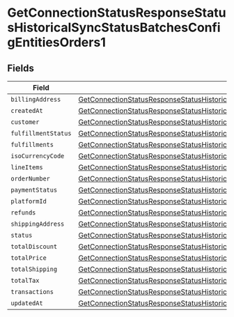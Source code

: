 # GetConnectionStatusResponseStatusHistoricalSyncStatusBatchesConfigEntitiesOrders1


## Fields

| Field                                                                                                                                                                                                                           | Type                                                                                                                                                                                                                            | Required                                                                                                                                                                                                                        | Description                                                                                                                                                                                                                     |
| ------------------------------------------------------------------------------------------------------------------------------------------------------------------------------------------------------------------------------- | ------------------------------------------------------------------------------------------------------------------------------------------------------------------------------------------------------------------------------- | ------------------------------------------------------------------------------------------------------------------------------------------------------------------------------------------------------------------------------- | ------------------------------------------------------------------------------------------------------------------------------------------------------------------------------------------------------------------------------- |
| `billingAddress`                                                                                                                                                                                                                | [GetConnectionStatusResponseStatusHistoricalSyncStatusBatchesConfigEntitiesOrders1BillingAddress](../../models/shared/getconnectionstatusresponsestatushistoricalsyncstatusbatchesconfigentitiesorders1billingaddress.md)       | :heavy_minus_sign:                                                                                                                                                                                                              | N/A                                                                                                                                                                                                                             |
| `createdAt`                                                                                                                                                                                                                     | [GetConnectionStatusResponseStatusHistoricalSyncStatusBatchesConfigEntitiesOrders1CreatedAt](../../models/shared/getconnectionstatusresponsestatushistoricalsyncstatusbatchesconfigentitiesorders1createdat.md)                 | :heavy_minus_sign:                                                                                                                                                                                                              | N/A                                                                                                                                                                                                                             |
| `customer`                                                                                                                                                                                                                      | [GetConnectionStatusResponseStatusHistoricalSyncStatusBatchesConfigEntitiesOrders1Customer](../../models/shared/getconnectionstatusresponsestatushistoricalsyncstatusbatchesconfigentitiesorders1customer.md)                   | :heavy_minus_sign:                                                                                                                                                                                                              | N/A                                                                                                                                                                                                                             |
| `fulfillmentStatus`                                                                                                                                                                                                             | [GetConnectionStatusResponseStatusHistoricalSyncStatusBatchesConfigEntitiesOrders1FulfillmentStatus](../../models/shared/getconnectionstatusresponsestatushistoricalsyncstatusbatchesconfigentitiesorders1fulfillmentstatus.md) | :heavy_minus_sign:                                                                                                                                                                                                              | N/A                                                                                                                                                                                                                             |
| `fulfillments`                                                                                                                                                                                                                  | [GetConnectionStatusResponseStatusHistoricalSyncStatusBatchesConfigEntitiesOrders1Fulfillments](../../models/shared/getconnectionstatusresponsestatushistoricalsyncstatusbatchesconfigentitiesorders1fulfillments.md)           | :heavy_minus_sign:                                                                                                                                                                                                              | N/A                                                                                                                                                                                                                             |
| `isoCurrencyCode`                                                                                                                                                                                                               | [GetConnectionStatusResponseStatusHistoricalSyncStatusBatchesConfigEntitiesOrders1IsoCurrencyCode](../../models/shared/getconnectionstatusresponsestatushistoricalsyncstatusbatchesconfigentitiesorders1isocurrencycode.md)     | :heavy_minus_sign:                                                                                                                                                                                                              | N/A                                                                                                                                                                                                                             |
| `lineItems`                                                                                                                                                                                                                     | [GetConnectionStatusResponseStatusHistoricalSyncStatusBatchesConfigEntitiesOrders1LineItems](../../models/shared/getconnectionstatusresponsestatushistoricalsyncstatusbatchesconfigentitiesorders1lineitems.md)                 | :heavy_minus_sign:                                                                                                                                                                                                              | N/A                                                                                                                                                                                                                             |
| `orderNumber`                                                                                                                                                                                                                   | [GetConnectionStatusResponseStatusHistoricalSyncStatusBatchesConfigEntitiesOrders1OrderNumber](../../models/shared/getconnectionstatusresponsestatushistoricalsyncstatusbatchesconfigentitiesorders1ordernumber.md)             | :heavy_minus_sign:                                                                                                                                                                                                              | N/A                                                                                                                                                                                                                             |
| `paymentStatus`                                                                                                                                                                                                                 | [GetConnectionStatusResponseStatusHistoricalSyncStatusBatchesConfigEntitiesOrders1PaymentStatus](../../models/shared/getconnectionstatusresponsestatushistoricalsyncstatusbatchesconfigentitiesorders1paymentstatus.md)         | :heavy_minus_sign:                                                                                                                                                                                                              | N/A                                                                                                                                                                                                                             |
| `platformId`                                                                                                                                                                                                                    | [GetConnectionStatusResponseStatusHistoricalSyncStatusBatchesConfigEntitiesOrders1PlatformId](../../models/shared/getconnectionstatusresponsestatushistoricalsyncstatusbatchesconfigentitiesorders1platformid.md)               | :heavy_minus_sign:                                                                                                                                                                                                              | N/A                                                                                                                                                                                                                             |
| `refunds`                                                                                                                                                                                                                       | [GetConnectionStatusResponseStatusHistoricalSyncStatusBatchesConfigEntitiesOrders1Refunds](../../models/shared/getconnectionstatusresponsestatushistoricalsyncstatusbatchesconfigentitiesorders1refunds.md)                     | :heavy_minus_sign:                                                                                                                                                                                                              | N/A                                                                                                                                                                                                                             |
| `shippingAddress`                                                                                                                                                                                                               | [GetConnectionStatusResponseStatusHistoricalSyncStatusBatchesConfigEntitiesOrders1ShippingAddress](../../models/shared/getconnectionstatusresponsestatushistoricalsyncstatusbatchesconfigentitiesorders1shippingaddress.md)     | :heavy_minus_sign:                                                                                                                                                                                                              | N/A                                                                                                                                                                                                                             |
| `status`                                                                                                                                                                                                                        | [GetConnectionStatusResponseStatusHistoricalSyncStatusBatchesConfigEntitiesOrders1Status](../../models/shared/getconnectionstatusresponsestatushistoricalsyncstatusbatchesconfigentitiesorders1status.md)                       | :heavy_minus_sign:                                                                                                                                                                                                              | N/A                                                                                                                                                                                                                             |
| `totalDiscount`                                                                                                                                                                                                                 | [GetConnectionStatusResponseStatusHistoricalSyncStatusBatchesConfigEntitiesOrders1TotalDiscount](../../models/shared/getconnectionstatusresponsestatushistoricalsyncstatusbatchesconfigentitiesorders1totaldiscount.md)         | :heavy_minus_sign:                                                                                                                                                                                                              | N/A                                                                                                                                                                                                                             |
| `totalPrice`                                                                                                                                                                                                                    | [GetConnectionStatusResponseStatusHistoricalSyncStatusBatchesConfigEntitiesOrders1TotalPrice](../../models/shared/getconnectionstatusresponsestatushistoricalsyncstatusbatchesconfigentitiesorders1totalprice.md)               | :heavy_minus_sign:                                                                                                                                                                                                              | N/A                                                                                                                                                                                                                             |
| `totalShipping`                                                                                                                                                                                                                 | [GetConnectionStatusResponseStatusHistoricalSyncStatusBatchesConfigEntitiesOrders1TotalShipping](../../models/shared/getconnectionstatusresponsestatushistoricalsyncstatusbatchesconfigentitiesorders1totalshipping.md)         | :heavy_minus_sign:                                                                                                                                                                                                              | N/A                                                                                                                                                                                                                             |
| `totalTax`                                                                                                                                                                                                                      | [GetConnectionStatusResponseStatusHistoricalSyncStatusBatchesConfigEntitiesOrders1TotalTax](../../models/shared/getconnectionstatusresponsestatushistoricalsyncstatusbatchesconfigentitiesorders1totaltax.md)                   | :heavy_minus_sign:                                                                                                                                                                                                              | N/A                                                                                                                                                                                                                             |
| `transactions`                                                                                                                                                                                                                  | [GetConnectionStatusResponseStatusHistoricalSyncStatusBatchesConfigEntitiesOrders1Transactions](../../models/shared/getconnectionstatusresponsestatushistoricalsyncstatusbatchesconfigentitiesorders1transactions.md)           | :heavy_minus_sign:                                                                                                                                                                                                              | N/A                                                                                                                                                                                                                             |
| `updatedAt`                                                                                                                                                                                                                     | [GetConnectionStatusResponseStatusHistoricalSyncStatusBatchesConfigEntitiesOrders1UpdatedAt](../../models/shared/getconnectionstatusresponsestatushistoricalsyncstatusbatchesconfigentitiesorders1updatedat.md)                 | :heavy_minus_sign:                                                                                                                                                                                                              | N/A                                                                                                                                                                                                                             |